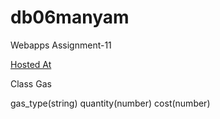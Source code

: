 # db06manyam

Webapps Assignment-11

[Hosted At]()

Class Gas

gas_type(string)
quantity(number)
cost(number)
